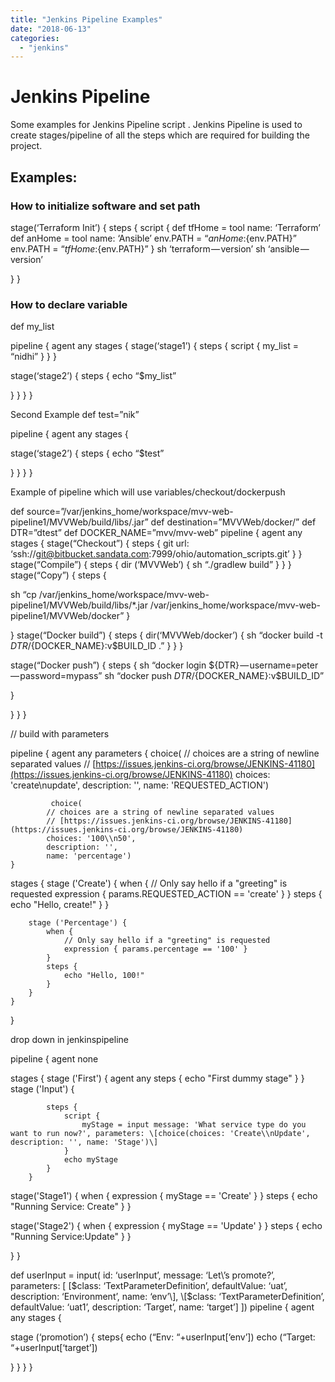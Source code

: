 ```yaml
---
title: "Jenkins Pipeline Examples"
date: "2018-06-13"
categories: 
  - "jenkins"
---
```


# Jenkins Pipeline

Some examples for Jenkins Pipeline script . Jenkins Pipeline is used to create stages/pipeline of all the steps which are required for building the project.

## Examples:

### **How to initialize software and set path**

stage(‘Terraform Init’) { steps { script { def tfHome = tool name: ‘Terraform’ def anHome = tool name: ‘Ansible’ env.PATH = “${anHome}:${env.PATH}” env.PATH = “${tfHome}:${env.PATH}” } sh ‘terraform — version’ sh ‘ansible — version’

} }

### **How to declare variable**

def my\_list

pipeline { agent any stages { stage(‘stage1’) { steps { script { my\_list = “nidhi” } } }

stage(‘stage2’) { steps { echo “$my\_list”

} } } }

Second Example def test=”nik”

pipeline { agent any stages {

stage(‘stage2’) { steps { echo “$test”

} } } }

Example of pipeline which will use variables/checkout/dockerpush

def source=”/var/jenkins\_home/workspace/mvv-web-pipeline1/MVVWeb/build/libs/.jar” def destination=”MVVWeb/docker/” def DTR=”dtest” def DOCKER\_NAME=”mvv/mvv-web” pipeline { agent any stages { stage(“Checkout”) { steps { git url: ‘ssh://[git@bitbucket.sandata.com](mailto:git@bitbucket.sandata.com):7999/ohio/automation\_scripts.git’ } } stage(“Compile”) { steps { dir (‘MVVWeb’) { sh “./gradlew build” } } } stage(“Copy”) { steps {

sh “cp /var/jenkins\_home/workspace/mvv-web-pipeline1/MVVWeb/build/libs/\*.jar /var/jenkins\_home/workspace/mvv-web-pipeline1/MVVWeb/docker” }

} stage(“Docker build”) { steps { dir(‘MVVWeb/docker’) { sh “docker build -t ${DTR}/${DOCKER\_NAME}:v$BUILD\_ID .” } } }

stage(“Docker push”) { steps { sh “docker login ${DTR} — username=peter — password=mypass” sh “docker push ${DTR}/${DOCKER\_NAME}:v$BUILD\_ID”

}

} } }

// build with parameters

pipeline {
    agent any
    parameters {
        choice(
            // choices are a string of newline separated values
            // [https://issues.jenkins-ci.org/browse/JENKINS-41180](https://issues.jenkins-ci.org/browse/JENKINS-41180)
            choices: 'create\\nupdate',
            description: '',
            name: 'REQUESTED\_ACTION')
            
             choice(
            // choices are a string of newline separated values
            // [https://issues.jenkins-ci.org/browse/JENKINS-41180](https://issues.jenkins-ci.org/browse/JENKINS-41180)
            choices: '100\\n50',
            description: '',
            name: 'percentage')
    }

stages {
        stage ('Create') {
            when {
                // Only say hello if a "greeting" is requested
                expression { params.REQUESTED\_ACTION == 'create' }
            }
            steps {
                echo "Hello, create!"
            }
        }
        
        stage ('Percentage') {
            when {
                // Only say hello if a "greeting" is requested
                expression { params.percentage == '100' }
            }
            steps {
                echo "Hello, 100!"
            }
        }
    }
}

drop down in jenkinspipeline

pipeline {
    agent none

stages {
        stage ('First') {
            agent any
            steps {
                echo "First dummy stage"
            }
        }
        stage ('Input') {
          
            steps {
                script {
                    myStage = input message: 'What service type do you want to run now?', parameters: \[choice(choices: 'Create\\nUpdate', description: '', name: 'Stage')\]
                }
                echo myStage
            }
        }

stage('Stage1') {
            when {
                expression { myStage == 'Create' }
            }
            steps {
                echo "Running Service: Create"
            }
        }

stage('Stage2') {
            when {
                expression { myStage == 'Update' }
            }
            steps {
                echo "Running Service:Update"
            }
        }

}
}

def userInput = input( id: ‘userInput’, message: ‘Let\\’s promote?’, parameters: \[ \[$class: ‘TextParameterDefinition’, defaultValue: ‘uat’, description: ‘Environment’, name: ‘env’\], \[$class: ‘TextParameterDefinition’, defaultValue: ‘uat1’, description: ‘Target’, name: ‘target’\] \]) pipeline { agent any stages {

stage (‘promotion’) { steps{ echo (“Env: “+userInput\[‘env’\]) echo (“Target: “+userInput\[‘target’\])

} } } }
